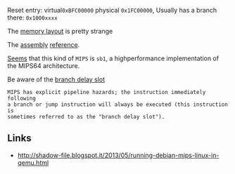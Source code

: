 Reset entry: virtual``0xBFC00000`` physical ``0x1FC00000``, Usually has a branch there: ``0x1000xxxx``

The [memory layout](http://www.johnloomis.org/microchip/pic32/memory/memory.html) is pretty strange

The [assembly](http://logos.cs.uic.edu/366/notes/mips%20quick%20tutorial.htm) [reference](http://www.mrc.uidaho.edu/mrc/people/jff/digital/MIPSir.html).

[Seems](http://www.linux-mips.org/wiki/SB1) that this kind of ``MIPS`` is ``sb1``, a highperformance implementation of the MIPS64 architecture.

Be aware of the [branch delay slot](http://stackoverflow.com/questions/3807480/weird-mips-assembler-behavior-with-jump-and-link-instruction)

```
MIPS has explicit pipeline hazards; the instruction immediately following
a branch or jump instruction will always be executed (this instruction is
sometimes referred to as the "branch delay slot").
```

Links
-----

 - http://shadow-file.blogspot.it/2013/05/running-debian-mips-linux-in-qemu.html